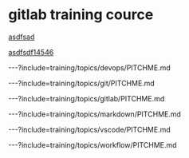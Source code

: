 # gitlab training cource

[asdfsad](training/topics/devops/PITCHME.md)

[asdfsdf14546](training/topics/git/PITCHME.md)

---?include=training/topics/devops/PITCHME.md

---?include=training/topics/git/PITCHME.md

---?include=training/topics/gitlab/PITCHME.md

---?include=training/topics/markdown/PITCHME.md

---?include=training/topics/vscode/PITCHME.md

---?include=training/topics/workflow/PITCHME.md
